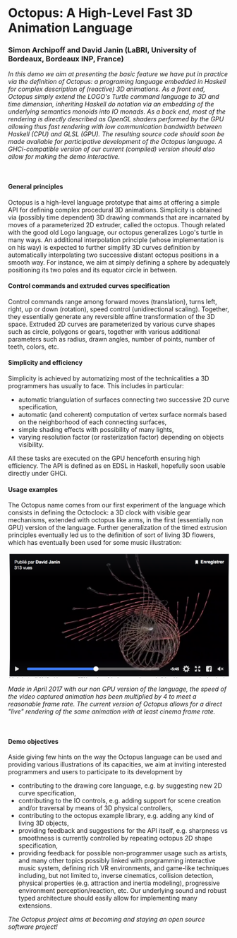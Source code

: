 
# Octopus: A High-Level Fast 3D Animation Language

### Simon Archipoff and David Janin (LaBRI, University of Bordeaux, Bordeaux INP, France)

_In this demo we aim at presenting the basic feature we have put in practice via the definition of Octopus: a programing language embedded in Haskell for complex description of (reactive) 3D animations. As a front end, Octopus simply extend the LOGO's Turtle command language to 3D and time dimension, inheriting Haskell do notation via an embedding of the underlying semantics monoids into IO monads. As a back end, most of the rendering is directly described as OpenGL shaders performed by the GPU allowing thus fast rendering with low communication bandwidth between Haskell (CPU) and GLSL (GPU). The resulting source code should soon be made available for participative development of the Octopus language. A GHCi-compatible version of our current (compiled) version should also allow for making the demo interactive._

<br>

#### General principles

Octopus is a high-level language prototype that aims at offering a simple API for defining complex procedural 3D animations. Simplicity is obtained via (possibly time dependent) 3D drawing commands that are incarnated by moves of a parameterized 2D extruder, called the octopus. Though related with the good old Logo language, our octopus generalizes Logo's turtle in many ways. An additional interpolation principle (whose implementation is on his way) is expected to further simplify 3D curves definition by automatically interpolating two successive distant octopus positions in a smooth way. For instance, we aim at simply defining a sphere by adequately positioning its two poles and its equator circle in between.

#### Control commands and extruded curves specification

Control commands range among forward moves (translation), turns left, right, up or down (rotation), speed control (unidirectional scaling). Together, they essentially generate any reversible affine transformation of the 3D space. Extruded 2D curves are parameterized by various curve shapes such as circle, polygons or gears, together with various additional parameters such as radius, drawn angles, number of points, number of teeth, colors, etc.

#### Simplicity and efficiency

Simplicity is achieved by automatizing most of the technicalities a 3D programmers has usually to face. This includes in particular:

- automatic triangulation of surfaces connecting two successive 2D curve specification,
- automatic (and coherent) computation of vertex surface normals based on the
neighborhood of each connecting surfaces,
- simple shading effects with possibility of many lights,
- varying resolution factor (or rasterization factor) depending on objects visibility.

All these tasks are executed on the GPU henceforth ensuring high efficiency. The API is defined as en EDSL in Haskell, hopefully soon usable directly under GHCi.

#### Usage examples

The Octopus name comes from our first experiment of the language which consists in defining the Octoclock: a 3D clock with visible gear mechanisms, extended with octopus like arms, in the first (essentially non GPU) version of the language. Further generalization of the timed extrusion principles eventually led us to the definition of sort of living 3D flowers, which has eventually been used for some music illustration:


<center>
	<a href="https://www.facebook.com/plugins/video.php?href=https://www.facebook.com/10000906 0684332/videos/1749884218656917/&show_text=1&width=500">
	<img src="/2017/octopus_rsrc/octopus-demo.png" alt="octopus demo" width="600">
	</a>
</center>


_Made in April 2017 with our non GPU version of the language, the speed of the video captured animation has been multiplied by 4 to meet a reasonable frame rate. The current version of Octopus allows for a direct "live" rendering of the same animation with at least cinema frame rate._

<br/>

#### Demo objectives

Aside giving few hints on the way the Octopus language can be used and providing various illustrations of its capacities, we aim at inviting interested programmers and users to participate to its development by

- contributing to the drawing core language, e.g. by suggesting new 2D curve specification,
- contributing to the IO controls, e.g. adding support for scene creation and/or traversal by means of 3D physical controllers,
- contributing to the octopus example library, e.g. adding any kind of living 3D objects,
- providing feedback and suggestions for the API itself, e.g. sharpness vs smoothness is
currently controlled by repeating octopus 2D shape specification,
- providing feedback for possible non-programmer usage such as artists,
and many other topics possibly linked with programming interactive music system, defining rich VR environments, and game-like techniques including, but not limited to, inverse cinematics, collision detection, physical properties (e.g. attraction and inertia modeling), progressive environment perception/reaction, etc. Our underlying sound and robust typed architecture should easily allow for implementing many extensions.

_The Octopus project aims at becoming and staying an open source software project!_